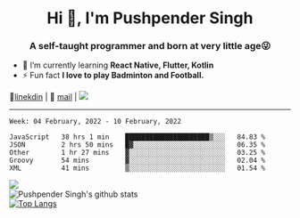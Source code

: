 <h1 align="center">Hi 👋, I'm Pushpender Singh</h1>
<h3 align="center">A self-taught programmer and born at very little age😜</h3>

- 🌱 I’m currently learning **React Native, Flutter, Kotlin**
- ⚡ Fun fact **I love to play Badminton and Football.**

👔[linekdin](https://www.linkedin.com/in/pushpender-singh-240061202/) | 📧 [mail](mailto:pushpendersingh@p2devs.com) | ![](https://komarev.com/ghpvc/?username=pushpender-singh-ap&color=blue)


---

<!--START_SECTION:waka-->
```text
Week: 04 February, 2022 - 10 February, 2022

JavaScript   38 hrs 1 min    █████████████████████▒░░░   84.83 % 
JSON         2 hrs 50 mins   █▓░░░░░░░░░░░░░░░░░░░░░░░   06.35 % 
Other        1 hr 27 mins    ▓░░░░░░░░░░░░░░░░░░░░░░░░   03.25 % 
Groovy       54 mins         ▓░░░░░░░░░░░░░░░░░░░░░░░░   02.04 % 
XML          41 mins         ▒░░░░░░░░░░░░░░░░░░░░░░░░   01.54 % 
```
<!--END_SECTION:waka-->

<img align="left" src="https://github-readme-streak-stats.herokuapp.com/?user=pushpender-singh-ap&theme=dark" /></br>
![Pushpender Singh's github stats](https://github-readme-stats.vercel.app/api?username=pushpender-singh-ap&show_icons=true&theme=radical&count_private=true)</br>
[![Top Langs](https://github-readme-stats.vercel.app/api/top-langs/?username=pushpender-singh-ap&theme=radical)](https://github.com/pushpender-singh-ap/github-readme-stats)
